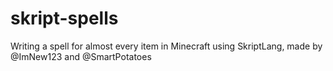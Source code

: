 # skript-spells
Writing a spell for almost every item in Minecraft using SkriptLang, made by @ImNew123 and @SmartPotatoes
